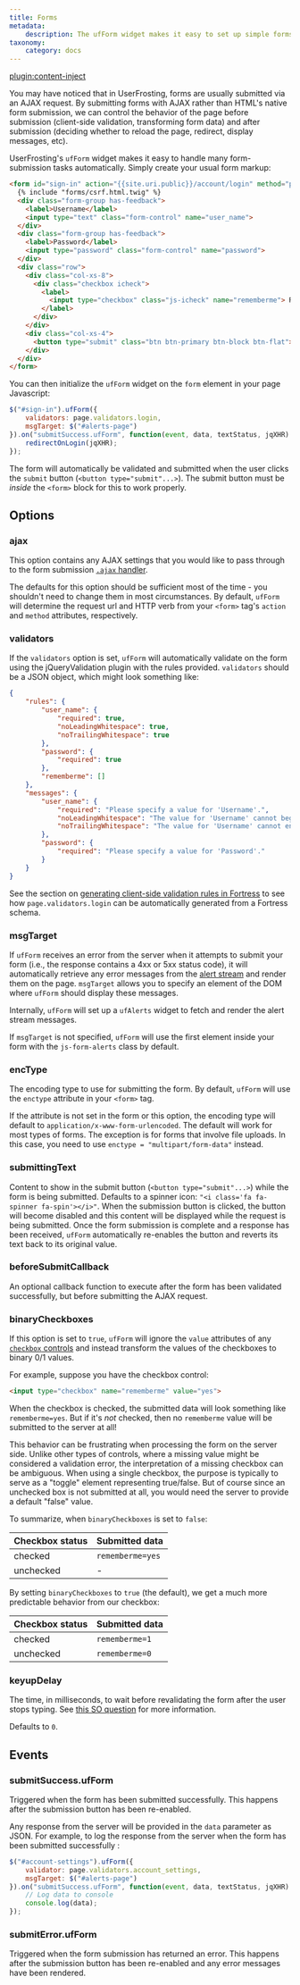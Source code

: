 ```yaml
---
title: Forms
metadata:
    description: The ufForm widget makes it easy to set up simple forms for validation and AJAX submission.
taxonomy:
    category: docs
---
```

[plugin:content-inject](/modular/_update5.0)

You may have noticed that in UserFrosting, forms are usually submitted via an AJAX request. By submitting forms with AJAX rather than HTML's native form submission, we can control the behavior of the page before submission (client-side validation, transforming form data) and after submission (deciding whether to reload the page, redirect, display messages, etc).

UserFrosting's `ufForm` widget makes it easy to handle many form-submission tasks automatically. Simply create your usual form markup:

```html
<form id="sign-in" action="{{site.uri.public}}/account/login" method="post">
  {% include "forms/csrf.html.twig" %}
  <div class="form-group has-feedback">
    <label>Username</label>
    <input type="text" class="form-control" name="user_name">
  </div>
  <div class="form-group has-feedback">
    <label>Password</label>
    <input type="password" class="form-control" name="password">
  </div>
  <div class="row">
    <div class="col-xs-8">
      <div class="checkbox icheck">
        <label>
          <input type="checkbox" class="js-icheck" name="rememberme"> Remember me
        </label>
      </div>
    </div>
    <div class="col-xs-4">
      <button type="submit" class="btn btn-primary btn-block btn-flat">Sign in</button>
    </div>
  </div>
</form>
```

You can then initialize the `ufForm` widget on the `form` element in your page Javascript:

```js
$("#sign-in").ufForm({
    validators: page.validators.login,
    msgTarget: $("#alerts-page")
}).on("submitSuccess.ufForm", function(event, data, textStatus, jqXHR) {
    redirectOnLogin(jqXHR);
});
```

The form will automatically be validated and submitted when the user clicks the `submit` button (`<button type="submit"...>`). The submit button must be _inside_ the `<form>` block for this to work properly.

## Options

### ajax

This option contains any AJAX settings that you would like to pass through to the form submission [`.ajax` handler](http://api.jquery.com/jquery.ajax/#jQuery-ajax-settings).

The defaults for this option should be sufficient most of the time - you shouldn't need to change them in most circumstances. By default, `ufForm` will determine the request url and HTTP verb from your `<form>` tag's `action` and `method` attributes, respectively.

### validators

If the `validators` option is set, `ufForm` will automatically validate on the form using the jQueryValidation plugin with the rules provided. `validators` should be a JSON object, which might look something like:

```json
{
    "rules": {
        "user_name": {
            "required": true,
            "noLeadingWhitespace": true,
            "noTrailingWhitespace": true
        },
        "password": {
            "required": true
        },
        "rememberme": []
    },
    "messages": {
        "user_name": {
            "required": "Please specify a value for 'Username'.",
            "noLeadingWhitespace": "The value for 'Username' cannot begin with spaces, tabs, or other whitespace.",
            "noTrailingWhitespace": "The value for 'Username' cannot end with spaces, tabs, or other whitespace."
        },
        "password": {
            "required": "Please specify a value for 'Password'."
        }
    }
}
```

See the section on [generating client-side validation rules in Fortress](/routes-and-controllers/client-input/validation#generating-client-side-rules) to see how `page.validators.login` can be automatically generated from a Fortress schema.

### msgTarget

If `ufForm` receives an error from the server when it attempts to submit your form (i.e., the response contains a 4xx or 5xx status code), it will automatically retrieve any error messages from the [alert stream](/routes-and-controllers/alert-stream) and render them on the page. `msgTarget` allows you to specify an element of the DOM where `ufForm` should display these messages.

Internally, `ufForm` will set up a `ufAlerts` widget to fetch and render the alert stream messages.

If `msgTarget` is not specified, `ufForm` will use the first element inside your form with the `js-form-alerts` class by default.

### encType

The encoding type to use for submitting the form. By default, `ufForm` will use the `enctype` attribute in your `<form>` tag.

If the attribute is not set in the form or this option, the encoding type will default to `application/x-www-form-urlencoded`. The default will work for most types of forms. The exception is for forms that involve file uploads. In this case, you need to use `enctype = "multipart/form-data"` instead.

### submittingText

Content to show in the submit button (`<button type="submit"...>`) while the form is being submitted. Defaults to a spinner icon: `"<i class='fa fa-spinner fa-spin'></i>"`. When the submission button is clicked, the button will become disabled and this content will be displayed while the request is being submitted. Once the form submission is complete and a response has been received, `ufForm` automatically re-enables the button and reverts its text back to its original value.

### beforeSubmitCallback

An optional callback function to execute after the form has been validated successfully, but before submitting the AJAX request.

### binaryCheckboxes

If this option is set to `true`, `ufForm` will ignore the `value` attributes of any [`checkbox` controls](https://developer.mozilla.org/en-US/docs/Web/HTML/Element/input/checkbox#value) and instead transform the values of the checkboxes to binary 0/1 values.

For example, suppose you have the checkbox control:

```html
<input type="checkbox" name="rememberme" value="yes">
```

When the checkbox is checked, the submitted data will look something like `rememberme=yes`. But if it's _not_ checked, then no `rememberme` value will be submitted to the server at all!

This behavior can be frustrating when processing the form on the server side. Unlike other types of controls, where a missing value might be considered a validation error, the interpretation of a missing checkbox can be ambiguous. When using a single checkbox, the purpose is typically to serve as a "toggle" element representing true/false. But of course since an unchecked box is not submitted at all, you would need the server to provide a default "false" value.

To summarize, when `binaryCheckboxes` is set to `false`:

| Checkbox status | Submitted data   |
| --------------- | ---------------- |
| checked         | `rememberme=yes` |
| unchecked       | -                |

By setting `binaryCheckboxes` to `true` (the default), we get a much more predictable behavior from our checkbox:

| Checkbox status | Submitted data |
| --------------- | -------------- |
| checked         | `rememberme=1` |
| unchecked       | `rememberme=0` |

### keyupDelay

The time, in milliseconds, to wait before revalidating the form after the user stops typing. See [this SO question](http://stackoverflow.com/questions/41363409/jquery-validate-add-delay-to-keyup-validation) for more information.

Defaults to `0`.

## Events

### submitSuccess.ufForm

Triggered when the form has been submitted successfully. This happens after the submission button has been re-enabled.

Any response from the server will be provided in the `data` parameter as JSON. For example, to log the response from the server when the form has been submitted successfully :

```js
$("#account-settings").ufForm({
    validator: page.validators.account_settings,
    msgTarget: $("#alerts-page")
}).on("submitSuccess.ufForm", function(event, data, textStatus, jqXHR) {
    // Log data to console
    console.log(data);
});
```

### submitError.ufForm

Triggered when the form submission has returned an error. This happens after the submission button has been re-enabled and any error messages have been rendered.
